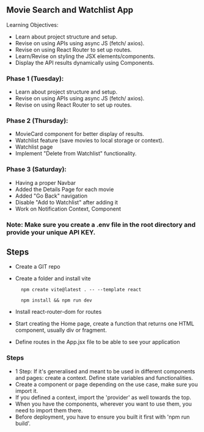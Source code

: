 ## Movie Search and Watchlist App
Learning Objectives:

- Learn about project structure and setup.
- Revise on using APIs using async JS (fetch/ axios).
- Revise on using React Router to set up routes.
- Learn/Revise on styling the JSX elements/components.
- Display the API results dynamically using Components.

### Phase 1 (Tuesday):
- Learn about project structure and setup.
- Revise on using APIs using async JS (fetch/ axios).
- Revise on using React Router to set up routes.

### Phase 2 (Thursday):
- MovieCard component for better display of results.
- Watchlist feature (save movies to local storage or context).
- Watchlist page
- Implement "Delete from Watchlist" functionality.


### Phase 3 (Saturday):
- Having a proper Navbar
- Added the Details Page for each movie
- Added "Go Back" navigation
- Disable "Add to Watchlist" after adding it
- Work on Notification Context, Component


### Note: Make sure you create a .env file in the root directory and provide your unique API KEY.


## Steps

- Create a GIT repo
- Create a folder and install vite

        npm create vite@latest . -- --template react

        npm install && npm run dev

- Install react-router-dom for routes
- Start creating the Home page, create a function that returns one HTML component, usually div or fragment.
- Define routes in the App.jsx file to be able to see your application

### Steps
- 1 Step: If it's generalised and meant to be used in different components and pages: create a context. Define state variables and functionalities.
- Create a component or page depending on the use case, make sure you import it.
- If you defined a context, import the 'provider' as well towards the top.
- When you have the components, wherever you want to use them, you need to import them there.
- Before deployment, you have to ensure you built it first with 'npm run build'.

